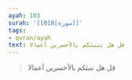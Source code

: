 ```yaml
---
ayah: 103
surah: '[[018|سورة]]'
tags:
- quran/ayah
text: قل هل ننبئكم بالأخسرين أعمالا
---
```

> قل هل ننبئكم بالأخسرين أعمالا
